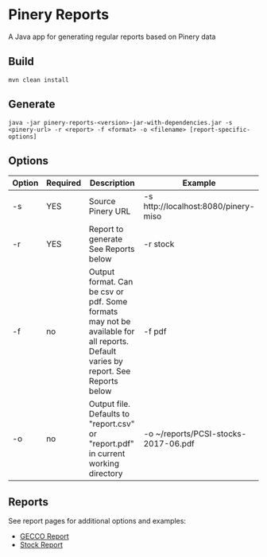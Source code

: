 # Pinery Reports

A Java app for generating regular reports based on Pinery data

## Build

```
mvn clean install
```

## Generate

```
java -jar pinery-reports-<version>-jar-with-dependencies.jar -s <pinery-url> -r <report> -f <format> -o <filename> [report-specific-options]
```

## Options

| Option | Required | Description | Example |
|--------|----------|-------------|---------|
| -s <pinery-url> | YES | Source Pinery URL | -s http://localhost:8080/pinery-miso |
| -r <report-name> | YES | Report to generate See Reports below | -r stock |
| -f <format> | no | Output format. Can be csv or pdf. Some formats may not be available for all reports. Default varies by report. See Reports below | -f pdf |
| -o <filename> | no | Output file. Defaults to "report.csv" or "report.pdf" in current working directory | -o ~/reports/PCSI-stocks-2017-06.pdf |

## Reports

See report pages for additional options and examples:

* [GECCO Report](docs/GeccoReport.md)
* [Stock Report](docs/StockReport.md)
